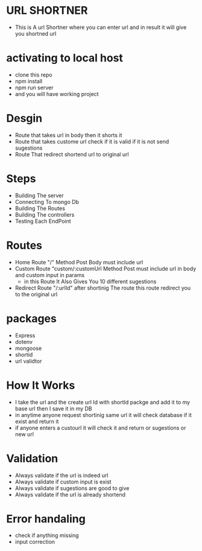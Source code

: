 # URL SHORTNER
- This is A url Shortner where you can enter url and in result it will give you shortned url

# activating to local host
- clone this repo
- npm install 
- npm run server 
- and you will have working project

# Desgin 
- Route that takes url in body then it shorts it 
- Route that takes custome url check if it is valid if it is not send sugestions
- Route That redirect shortend url to original url

# Steps
- Building The server
- Connecting To mongo Db
- Building The Routes
- Building The controllers
- Testing Each EndPoint

# Routes
- Home Route "/" Method Post Body must include url
- Custom Route "custom/:customUrl Method Post must include url in body and custom input in params
   - in this Route It Also Gives You 10 different sugestions 
- Redirect Route "/:urlId" after shortinig The route this route redirect you to the original url

# packages  
- Express
- dotenv
- mongoose
- shortid
- url validtor


# How It Works
- I take the url and the create url Id with shortId packge and add it to my base url then 
I save it in my DB 
- in anytime anyone request shortinig same url it will check database if it exist and return it 
- if anyone enters a custourl it will check it and return or sugestions or new url

# Validation
- Always validate if the url is indeed url
- Always validate if custom input is exist 
- Always validate if sugestions are good to give
- Always validate if the url is already shortend 

# Error handaling 
- check if anything missing
- input correction


